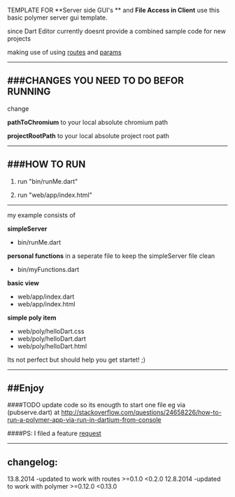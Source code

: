 TEMPLATE FOR
**Server side GUI's **
and 
**File Access in Client**
use this basic polymer server gui template.

since Dart Editor currently doesnt provide a combined sample code for new projects

making use of using 
[routes](https://github.com/HannesRammer/routes)
and
[params](https://github.com/HannesRammer/params)

------------------------------------
###CHANGES YOU NEED TO DO BEFOR RUNNING
------------------------------------

change 

**pathToChromium** to your local absolute chromium path 

**projectRootPath**  to your local absolute project root path

------------------------------------
###HOW TO RUN
----------

1. run "bin/runMe.dart" 

2. run "web/app/index.html"
 
------------------------------------

my example consists of

**simpleServer**
- bin/runMe.dart

**personal functions** in a seperate file to keep the simpleServer file clean
- bin/myFunctions.dart

**basic view**
- web/app/index.dart
- web/app/index.html

**simple poly item**
- web/poly/helloDart.css
- web/poly/helloDart.dart
- web/poly/helloDart.html

Its not perfect but should help you get startet! ;)

-------
##Enjoy
-------

####TODO
update code so its enougth to start one file eg via (pubserve.dart)
at http://stackoverflow.com/questions/24658226/how-to-run-a-polymer-app-via-run-in-dartium-from-console

####PS: 
I filed a feature [request](https://code.google.com/p/dart/issues/detail?id=19581)  

------------------------------------
changelog:
----------

 13.8.2014 -updated to work with routes >=0.1.0 <0.2.0
 12.8.2014 -updated to work with polymer >=0.12.0 <0.13.0